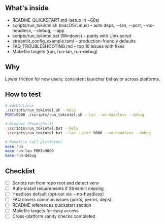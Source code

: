 ## What's inside
- README_QUICKSTART.md (setup in ~60s)
- scripts/run_tokintel.sh (macOS/Linux) – auto deps, --lan, --port, --no-headless, --debug, --app
- scripts/run_tokintel.bat (Windows) – parity with Unix script
- streamlit_config_example.toml – production-friendly defaults
- FAQ_TROUBLESHOOTING.md – top 10 issues with fixes
- Makefile targets (run, run-lan, run-debug)

## Why
Lower friction for new users; consistent launcher behavior across platforms.

## How to test
```bash
# macOS/Linux
./scripts/run_tokintel.sh --help
PORT=9000 ./scripts/run_tokintel.sh --lan --no-headless --debug

# Windows (PowerShell)
.\scripts\run_tokintel.bat --help
.\scripts\run_tokintel.bat --lan --port 9000 --no-headless --debug

# Makefile (all platforms)
make run
make run-lan PORT=9000
make run-debug
```

## Checklist

* [ ] Scripts run from repo root and detect venv
* [ ] Auto-install requirements if Streamlit missing
* [ ] Headless default (opt-out via --no-headless)
* [ ] FAQ covers common issues (ports, perms, deps)
* [ ] README references quickstart section
* [ ] Makefile targets for easy access
* [ ] Cross-platform sanity checks completed
